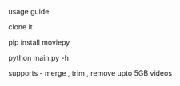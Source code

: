 usage guide

clone it

pip install moviepy

python main.py -h


supports - merge , trim , remove
upto 5GB videos 